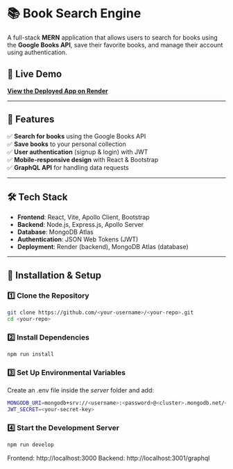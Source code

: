 # 📚 Book Search Engine

A full-stack **MERN** application that allows users to search for books using the **Google Books API**, save their favorite books, and manage their account using authentication.

## 🚀 Live Demo
[**View the Deployed App on Render**]([<insert-your-render-url-here>](https://book-seachengine-client.onrender.com/))

---

## 📖 Features
✅ **Search for books** using the Google Books API  
✅ **Save books** to your personal collection  
✅ **User authentication** (signup & login) with JWT  
✅ **Mobile-responsive design** with React & Bootstrap  
✅ **GraphQL API** for handling data requests  

---

## 🛠 Tech Stack
- **Frontend**: React, Vite, Apollo Client, Bootstrap  
- **Backend**: Node.js, Express.js, Apollo Server  
- **Database**: MongoDB Atlas  
- **Authentication**: JSON Web Tokens (JWT)  
- **Deployment**: Render (backend), MongoDB Atlas (database)  

---

## 📂 Installation & Setup
### 1️⃣ Clone the Repository
```sh
git clone https://github.com/<your-username>/<your-repo>.git
cd <your-repo>
```

### 2️⃣ Install Dependencies
```sh
npm run install
```

### 3️⃣ Set Up Environmental Variables
  Create an .env file inside the _server_ folder and add:
```sh
MONGODB_URI=mongodb+srv://<username>:<password>@<cluster>.mongodb.net/<dbname>?retryWrites=true&w=majority
JWT_SECRET=<your-secret-key>
```

### 4️⃣ Start the Development Server
```sh
npm run develop
```

Frontend: http://localhost:3000
Backend: http://localhost:3001/graphql
